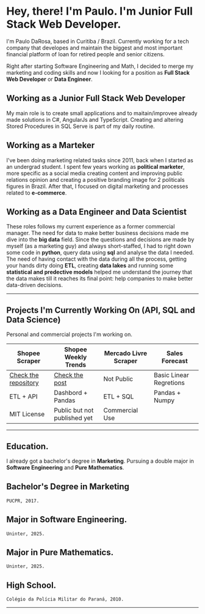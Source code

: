 
# Hey, there! I'm Paulo. I'm Junior Full Stack Web Developer.
I'm Paulo DaRosa, based in Curitiba / Brazil. Currently working for a tech company that developes and maintain the biggest and most important financial platform of loan for retired people and senior citizens.

Right after starting Software Engineering and Math, I decided to merge my marketing and coding skills and now I looking for a position as **Full Stack Web Developer** or **Data Engineer**. 

## Working as a Junior Full Stack Web Developer
My main role is to create small applications and to maitain/improvee already made solutions in C#, AngularJs and TypeScript. Creating and altering Stored Procedures in SQL Serve is part of my daily routine.
​

## Working as a Marteker

I've been doing marketing related tasks since 2011, back when I started as an undergrad student. I spent few years working as **political marketer**, more specific as a social media creating content and improving public relations opinion and creating a positive branding image for 2 politicals figures in Brazil. After that, I focused on digital marketing and processes related to **e-commerce**.  

## Working as a Data Engineer and Data Scientist

These roles follows my current experience as a former commercial manager. The need for data to make better business decisions made me dive into the **big data** field. Since the questions and decisions are made by myself (as a marketing guy) and always short-staffed, I had to right down some code in **python**, query data using **sql** and analyse the data I needed. The need of having contact with the data during all the process, getting your hands dirty doing **ETL**, creating **data lakes** and running some **statistical and predective models** helped me understand the journey that the data makes till it reaches its final point: help companies to make better data-driven decisions.

---

## Projects I'm Currently Working On (API, SQL and Data Science)

Personal and commercial projects I'm working on. 

| Shopee Scraper | Shopee Weekly Trends | Mercado Livre Scraper | Sales Forecast |
| ------------- | ------------- | ------------- |  ------------- |
| [Check the repository](https://github.com/paulodarosa/shopee-scraper/) | [Check the post](https://paulodarosa.wordpress.com/category/data-engineering/shopee/)| Not Public  | Basic Linear Regretions  |
| ETL + API | Dashbord + Pandas | ETL + SQL | Pandas + Numpy |
| MIT License | Public but not published yet | Commercial Use |  | 

---

## Education.

I already got a bachelor's degree in **Marketing**. Pursuing a double major in **Software Engineering** and **Pure Mathematics**.

## Bachelor's Degree in **Marketing** 

    PUCPR, 2017. 

## Major in **Software Engineering**.

    Uninter, 2025.

## Major in **Pure Mathematics**.

    Uninter, 2025.

## High School.

    Colégio da Polícia Militar do Paraná, 2010.

---
